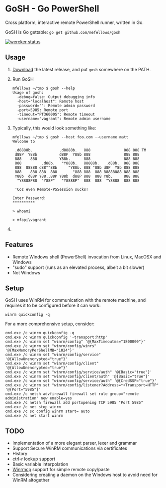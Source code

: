 # GoSH - Go PowerShell
Cross platform, interactive remote PowerShell runner, written in Go.

GoSH is Go gettable: `go get github.com/mefellows/gosh`

[![wercker status](https://app.wercker.com/status/da70aaf46f83e3af87471b119c3ba13d/s "wercker status")](https://app.wercker.com/project/bykey/da70aaf46f83e3af87471b119c3ba13d)

## Usage

1. [Download](releases) the latest release, and put `gosh` somewhere on the PATH.
1. Run GoSH

	```
    mfellows ~/tmp $ gosh --help
    Usage of gosh:
      -debug=false: Output debugging info
      -host="localhost": Remote host
      -password="": Remote admin password
      -port=5985: Remote port
      -timeout="PT36000S": Remote timeout
      -username="vagrant": Remote admin username
    ```

1. Typically, this would look something like:

	```
	mfellows ~/tmp $ gosh --host foo.com --username matt
    Welcome to
    
     .d8888b.            .d8888b.   888               888 888 TM
     d88P  Y88b          d88P  Y88b 888               888 888
     888    888          Y88b.      888               888 888
     888         .d88b.   "Y888b.   88888b.   .d88b.  888 888
     888  88888 d88""88b     "Y88b. 888 "88b d8P  Y8b 888 888
     888    888 888  888       "888 888  888 88888888 888 888
     Y88b  d88P Y88..88P Y88b  d88P 888  888 Y8b.     888 888
      "Y8888P88  "Y88P"   "Y8888P"  888  888  "Y8888  888 888
    
     'Coz even Remote-PSSession sucks!
    
    Enter Password:    
    **********

    > whoami
    
    > mfapi\vagrant
    ```

1.

## Features

* Remote Windows shell (PowerShell) invocation from Linux, MacOSX and Windows
* "sudo" support (runs as an elevated process, albeit a bit slower)
* Not Windows

## Setup

GoSH uses WinRM for communication with the remote machine, and requires it to be configured before it can work:

```
winrm quickconfig -q
```

For a more comprehensive setup, consider:

```
cmd.exe /c winrm quickconfig -q
cmd.exe /c winrm quickconfig '-transport:http'
cmd.exe /c winrm set "winrm/config" '@{MaxTimeoutms="1800000"}'
cmd.exe /c winrm set "winrm/config/winrs" '@{MaxMemoryPerShellMB="1024"}'
cmd.exe /c winrm set "winrm/config/service" '@{AllowUnencrypted="true"}'
cmd.exe /c winrm set "winrm/config/client" '@{AllowUnencrypted="true"}'
cmd.exe /c winrm set "winrm/config/service/auth" '@{Basic="true"}'
cmd.exe /c winrm set "winrm/config/client/auth" '@{Basic="true"}'
cmd.exe /c winrm set "winrm/config/service/auth" '@{CredSSP="true"}'
cmd.exe /c winrm set "winrm/config/listener?Address=*+Transport=HTTP" '@{Port="5985"}'
cmd.exe /c netsh advfirewall firewall set rule group="remote administration" new enable=yes
cmd.exe /c netsh firewall add portopening TCP 5985 "Port 5985"
cmd.exe /c net stop winrm
cmd.exe /c sc config winrm start= auto
cmd.exe /c net start winrm
```


## TODO

* Implementation of a more elegant parser, lexer and grammar
* Support Secure WinRM communications via certificates
* History
* ctrl-r lookup support
* Basic variable interpolation
* [Winrmcp](https://github.com/packer-community/winrmcp) support for simple remote copy/paste 
* Considering creating a daemon on the Windows host to avoid need for WinRM altogether
